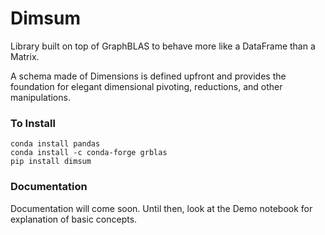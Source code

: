 # Dimsum

Library built on top of GraphBLAS to behave more like a DataFrame than a Matrix.

A schema made of Dimensions is defined upfront and provides the foundation for elegant
dimensional pivoting, reductions, and other manipulations.

### To Install

```
conda install pandas
conda install -c conda-forge grblas
pip install dimsum
```

### Documentation

Documentation will come soon. Until then, look at the Demo notebook for explanation of basic concepts.
